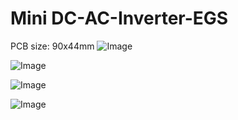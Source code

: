 # Mini DC-AC-Inverter-EGS

PCB size: 90x44mm
![Image](https://github.com/user-attachments/assets/738ea2b5-321f-4d25-b8da-9189043e828c)

![Image](https://github.com/user-attachments/assets/794171b4-85b2-442d-8d78-883d3ae53766)

![Image](https://github.com/user-attachments/assets/89e61cd6-b33e-4877-9398-3dbdbe183777)

![Image](https://github.com/user-attachments/assets/b200963f-c194-4a9e-9813-44fc6ae52e73)
